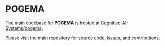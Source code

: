 # POGEMA

The main codebase for **POGEMA** is hosted at [Cognitive-AI-Systems/pogema](https://github.com/Cognitive-AI-Systems/pogema).

Please visit the main repository for source code, issues, and contributions.
